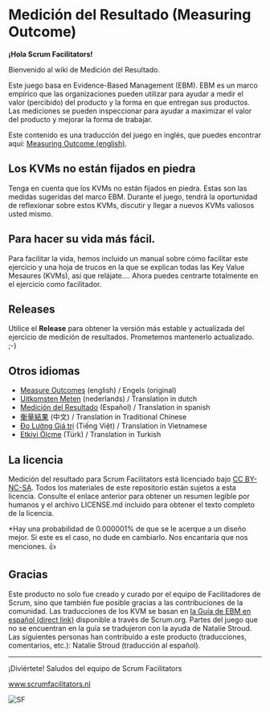 # Medición del Resultado (Measuring Outcome)

**¡Hola Scrum Facilitators!**

Bienvenido al wiki de Medición del Resultado.

Este juego basa en Evidence-Based Management (EBM). EBM es un marco empírico que las organizaciones pueden utilizar para ayudar a medir el valor (percibido) del producto y la forma en que entregan sus productos. Las mediciones se pueden inspeccionar para ayudar a maximizar el valor del producto y mejorar la forma de trabajar.

Este contenido es una traducción del juego en inglés, que puedes encontrar aquí: [Measuring Outcome (english)](https://github.com/ScrumFacilitators/measuringoutcome-en).

## Los KVMs no están fijados en piedra

Tenga en cuenta que los KVMs no están fijados en piedra. Estas son las medidas sugeridas del marco EBM. Durante el juego, tendrá la oportunidad de reflexionar sobre estos KVMs, discutir y llegar a nuevos KVMs valiosos usted mismo. 

## Para hacer su vida más fácil.

Para facilitar la vida, hemos incluido un manual sobre cómo facilitar este ejercicio y una hoja de trucos en la que se explican todas las Key Value Mesaures (KVMs), así que relájate.... Ahora puedes centrarte totalmente en el ejercicio como facilitador. 

## Releases

Utilice el **Release** para obtener la versión más estable y actualizada del ejercicio de medición de resultados. Prometemos mantenerlo actualizado. ;-)

## Otros idiomas

- [Measure Outcomes](https://github.com/ScrumFacilitators/measuringoutcome-en/releases/latest) (english) / Engels (original)
- [Uitkomsten Meten](https://github.com/ScrumFacilitators/measuringoutcome-nl/releases/latest) (nederlands) / Translation in dutch
- [Medición del Resultado](https://github.com/ScrumFacilitators/measuringoutcome-es/releases/latest) (Español) / Translation in spanish
- [衡量結果](https://github.com/ScrumFacilitators/measuringoutcome-cht/releases/latest) (中文) / Translation in Traditional Chinese
- [Đo Lường Giá trị](https://github.com/ScrumFacilitators/measuringoutcome-vn/releases/latest) (Tiếng Việt) / Translation in Vietnamese
- [Etkiyi Ölçme](https://github.com/ScrumFacilitators/measuringoutcome-tr) (Türk) / Translation in Turkish

## La licencia

Medición del resultado para Scrum Facilitators está licenciado bajo [CC BY-NC-SA](https://creativecommons.org/licenses/by-nc-sa/4.0/deed.es). Todos los materiales de este repositorio están sujetos a esta licencia. Consulte el enlace anterior para obtener un resumen legible por humanos y el archivo LICENSE.md incluido para obtener el texto completo de la licencia.

*Hay una probabilidad de 0.000001% de que se le acerque a un diseño mejor. Si este es el caso, no dude en cambiarlo. Nos encantaría que nos menciones. 👍 

## Gracias
Este producto no solo fue creado y curado por el equipo de Facilitadores de Scrum, sino que también fue posible gracias a las contribuciones de la comunidad. Las traducciones de los KVM se basan en [la Guía de EBM en español (direct link)](https://scrumorg-website-prod.s3.amazonaws.com/drupal/2020-12/2020-EBM-Guide-Spanish-European.pdf?nexus-file=https%3A%2F%2Fscrumorg-website-prod.s3.amazonaws.com%2Fdrupal%2F2020-12%2F2020-EBM-Guide-Spanish-European.pdf) disponible a través de Scrum.org. Partes del juego que no se encuentran en la guía se tradujeron con la ayuda de Natalie Stroud.
Las siguientes personas han contribuido a este producto (traducciones, comentarios, etc.): Natalie Stroud (traducción al español).

***

¡Diviértete!
Saludos del equipo de Scrum Facilitators

www.scrumfacilitators.nl

![SF](https://www.scrumfacilitators.nl/wp-content/uploads/2020/04/cropped-SCRUMFACILITATOR_Mesa-de-trabajo-1-150x150-1-1.png)
